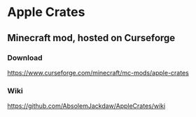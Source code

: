 # Apple Crates  

## Minecraft mod, hosted on Curseforge  

### Download  
https://www.curseforge.com/minecraft/mc-mods/apple-crates  

### Wiki  
https://github.com/AbsolemJackdaw/AppleCrates/wiki  
